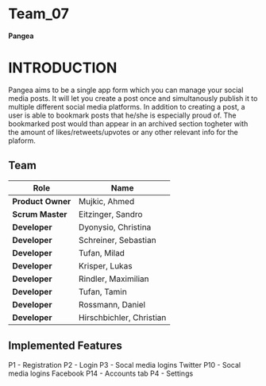 # Team_07


**Pangea** 


# INTRODUCTION

Pangea aims to be a single app form which you can manage your social media posts. It will let you create a post once and simultanously publish it to multiple different social media platforms. In addition to creating a post, a user is able to bookmark posts that he/she is especially proud of. The bookmarked post would than appear in an archived section togheter with the amount of likes/retweets/upvotes or any other relevant info for the plaform. 

## Team
| Role | Name |
| ---- | ---- |
| **Product Owner** | Mujkic, Ahmed |
| **Scrum Master** | Eitzinger, Sandro |
| **Developer** | Dyonysio, Christina |
| **Developer** | Schreiner, Sebastian |
| **Developer** | Tufan, Milad |
| **Developer** | Krisper, Lukas |
| **Developer** | Rindler, Maximilian |
| **Developer** | Tufan, Tamin |
| **Developer** | Rossmann, Daniel |
| **Developer** | Hirschbichler, Christian |


## Implemented Features

P1 - Registration
P2 - Login
P3 - Socal media logins Twitter
P10 - Socal media logins Facebook
P14 - Accounts tab
P4 - Settings
